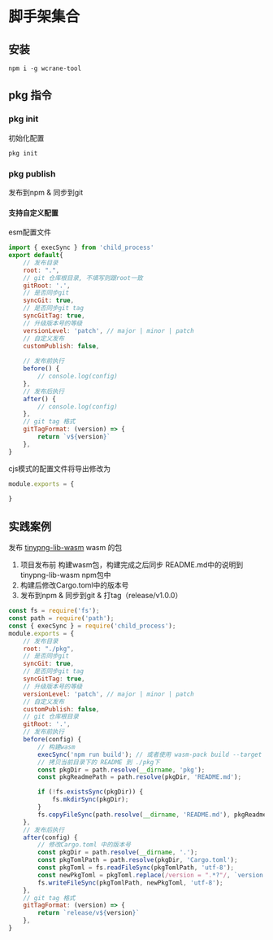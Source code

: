 # 脚手架集合

## 安装
```shell
npm i -g wcrane-tool
```

## pkg 指令

### pkg init
初始化配置
```shell
pkg init
```
### pkg publish
发布到npm & 同步到git

#### 支持自定义配置

esm配置文件
```js
import { execSync } from 'child_process'
export default{
    // 发布目录
    root: ".",
    // git 仓库根目录, 不填写则跟root一致
    gitRoot: '.',
    // 是否同步git
    syncGit: true,
    // 是否同步git tag
    syncGitTag: true,
    // 升级版本号的等级
    versionLevel: 'patch', // major | minor | patch
    // 自定义发布
    customPublish: false,
    
    // 发布前执行
    before() {
        // console.log(config)
    },
    // 发布后执行
    after() {
        // console.log(config)
    },
    // git tag 格式
    gitTagFormat: (version) => {
        return `v${version}`
    },
}
```

cjs模式的配置文件将导出修改为

```js
module.exports = {
    
}
```

## 实践案例
发布 [tinypng-lib-wasm](https://github.com/viteui/tinypng-lib-wasm/tree/master) wasm 的包
1. 项目发布前 构建wasm包，构建完成之后同步 README.md中的说明到 tinypng-lib-wasm npm包中
2. 构建后修改Cargo.toml中的版本号
3. 发布到npm & 同步到git & 打tag（release/v1.0.0）
```js
const fs = require('fs');
const path = require('path');
const { execSync } = require('child_process');
module.exports = {
    // 发布目录
    root: "./pkg",
    // 是否同步git
    syncGit: true,
    // 是否同步git tag
    syncGitTag: true,
    // 升级版本号的等级
    versionLevel: 'patch', // major | minor | patch
    // 自定义发布
    customPublish: false,
    // git 仓库根目录
    gitRoot: '.',
    // 发布前执行
    before(config) {
        // 构建wasm 
        execSync('npm run build'); // 或者使用 wasm-pack build --target bundler
        // 拷贝当前目录下的 README 到 ./pkg下
        const pkgDir = path.resolve(__dirname, 'pkg');
        const pkgReadmePath = path.resolve(pkgDir, 'README.md');

        if (!fs.existsSync(pkgDir)) {
            fs.mkdirSync(pkgDir);
        }
        fs.copyFileSync(path.resolve(__dirname, 'README.md'), pkgReadmePath);
    },
    // 发布后执行
    after(config) {
        // 修改Cargo.toml 中的版本号
        const pkgDir = path.resolve(__dirname, '.');
        const pkgTomlPath = path.resolve(pkgDir, 'Cargo.toml');
        const pkgToml = fs.readFileSync(pkgTomlPath, 'utf-8');
        const newPkgToml = pkgToml.replace(/version = ".*?"/, `version = "${config.version}"`);
        fs.writeFileSync(pkgTomlPath, newPkgToml, 'utf-8');
    },
    // git tag 格式
    gitTagFormat: (version) => {
        return `release/v${version}`
    },
}

```